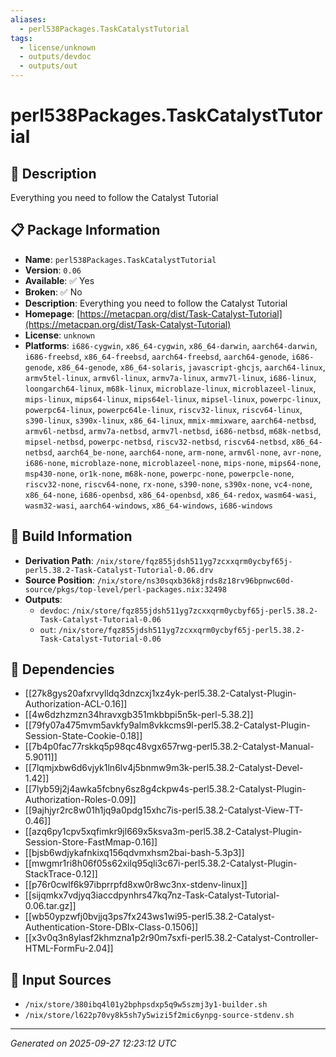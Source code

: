 ```yaml
---
aliases:
  - perl538Packages.TaskCatalystTutorial
tags:
  - license/unknown
  - outputs/devdoc
  - outputs/out
---
```


# perl538Packages.TaskCatalystTutorial

## 📝 Description

Everything you need to follow the Catalyst Tutorial

## 📋 Package Information

- **Name**: `perl538Packages.TaskCatalystTutorial`
- **Version**: `0.06`
- **Available**: ✅ Yes
- **Broken**: ✅ No
- **Description**: Everything you need to follow the Catalyst Tutorial
- **Homepage**: [https://metacpan.org/dist/Task-Catalyst-Tutorial](https://metacpan.org/dist/Task-Catalyst-Tutorial)
- **License**: `unknown`
- **Platforms**: `i686-cygwin`, `x86_64-cygwin`, `x86_64-darwin`, `aarch64-darwin`, `i686-freebsd`, `x86_64-freebsd`, `aarch64-freebsd`, `aarch64-genode`, `i686-genode`, `x86_64-genode`, `x86_64-solaris`, `javascript-ghcjs`, `aarch64-linux`, `armv5tel-linux`, `armv6l-linux`, `armv7a-linux`, `armv7l-linux`, `i686-linux`, `loongarch64-linux`, `m68k-linux`, `microblaze-linux`, `microblazeel-linux`, `mips-linux`, `mips64-linux`, `mips64el-linux`, `mipsel-linux`, `powerpc-linux`, `powerpc64-linux`, `powerpc64le-linux`, `riscv32-linux`, `riscv64-linux`, `s390-linux`, `s390x-linux`, `x86_64-linux`, `mmix-mmixware`, `aarch64-netbsd`, `armv6l-netbsd`, `armv7a-netbsd`, `armv7l-netbsd`, `i686-netbsd`, `m68k-netbsd`, `mipsel-netbsd`, `powerpc-netbsd`, `riscv32-netbsd`, `riscv64-netbsd`, `x86_64-netbsd`, `aarch64_be-none`, `aarch64-none`, `arm-none`, `armv6l-none`, `avr-none`, `i686-none`, `microblaze-none`, `microblazeel-none`, `mips-none`, `mips64-none`, `msp430-none`, `or1k-none`, `m68k-none`, `powerpc-none`, `powerpcle-none`, `riscv32-none`, `riscv64-none`, `rx-none`, `s390-none`, `s390x-none`, `vc4-none`, `x86_64-none`, `i686-openbsd`, `x86_64-openbsd`, `x86_64-redox`, `wasm64-wasi`, `wasm32-wasi`, `aarch64-windows`, `x86_64-windows`, `i686-windows`

## 🔧 Build Information

- **Derivation Path**: `/nix/store/fqz855jdsh511yg7zcxxqrm0ycbyf65j-perl5.38.2-Task-Catalyst-Tutorial-0.06.drv`
- **Source Position**: `/nix/store/ns30sqxb36k8jrds8z18rv96bpnwc60d-source/pkgs/top-level/perl-packages.nix:32498`
- **Outputs**:
  - `devdoc`:  `/nix/store/fqz855jdsh511yg7zcxxqrm0ycbyf65j-perl5.38.2-Task-Catalyst-Tutorial-0.06`
  - `out`:  `/nix/store/fqz855jdsh511yg7zcxxqrm0ycbyf65j-perl5.38.2-Task-Catalyst-Tutorial-0.06`

## 🔗 Dependencies

- [[27k8gys20afxrvylldq3dnzcxj1xz4yk-perl5.38.2-Catalyst-Plugin-Authorization-ACL-0.16]]
- [[4w6dzhzmzn34hravxgb351mkbbpi5n5k-perl-5.38.2]]
- [[79fy07a475mvm5avkfy9alm8vkkcms9l-perl5.38.2-Catalyst-Plugin-Session-State-Cookie-0.18]]
- [[7b4p0fac77rskkq5p98qc48vgx657rwg-perl5.38.2-Catalyst-Manual-5.9011]]
- [[7lqmjxbw6d6vjyk1ln6lv4j5bnmw9m3k-perl5.38.2-Catalyst-Devel-1.42]]
- [[7lyb59j2j4awka5fcbny6sz8g4ckpw4s-perl5.38.2-Catalyst-Plugin-Authorization-Roles-0.09]]
- [[9ajhjyr2rc8w01h1jq9a0pdg15xhc7is-perl5.38.2-Catalyst-View-TT-0.46]]
- [[azq6py1cpv5xqfimkr9jl669x5ksva3m-perl5.38.2-Catalyst-Plugin-Session-Store-FastMmap-0.16]]
- [[bjsb6wdjykafnkixq156qdvmxhsm2bai-bash-5.3p3]]
- [[mwgmr1ri8h06f05s62xilq95qli3c67i-perl5.38.2-Catalyst-Plugin-StackTrace-0.12]]
- [[p76r0cwlf6k97ibprrpfd8xw0r8wc3nx-stdenv-linux]]
- [[sijqmkx7vdjyq3iaccdpynhrs47kq7nz-Task-Catalyst-Tutorial-0.06.tar.gz]]
- [[wb50ypzwfj0bvjjq3ps7fx243ws1wi95-perl5.38.2-Catalyst-Authentication-Store-DBIx-Class-0.1506]]
- [[x3v0q3n8ylasf2khmzna1p2r90m7sxfi-perl5.38.2-Catalyst-Controller-HTML-FormFu-2.04]]

## 📁 Input Sources

- `/nix/store/380ibq4l01y2bphpsdxp5q9w5szmj3y1-builder.sh`
- `/nix/store/l622p70vy8k5sh7y5wizi5f2mic6ynpg-source-stdenv.sh`

---
*Generated on 2025-09-27 12:23:12 UTC*
